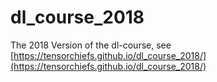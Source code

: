 # dl_course_2018

The 2018 Version of the dl-course, see [https://tensorchiefs.github.io/dl_course_2018/](https://tensorchiefs.github.io/dl_course_2018/)
